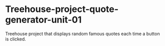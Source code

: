# Treehouse-project-quote-generator-unit-01
Treehouse project that displays random famous quotes each time a button is clicked.
